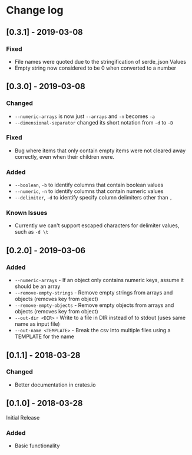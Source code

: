 Change log
==========

[0.3.1] - 2019-03-08
--------------------

### Fixed

- File names were quoted due to the stringification of serde_json Values
- Empty string now considered to be 0 when converted to a number

[0.3.0] - 2019-03-08
--------------------

### Changed

- `--numeric-arrays` is now just `--arrays` and `-n` becomes `-a`
- `--dimensional-separator` changed its short notation from `-d` to `-D`

### Fixed

- Bug where items that only contain empty items were not cleared away correctly, even when their
  children were.

### Added

- `--boolean`, `-b` to identify columns that contain boolean values
- `--numeric`, `-n` to identify columns that contain numeric values
- `--delimiter`, `-d` to identify specify column delimiters other than `,`

### Known Issues

- Currently we can't support escaped characters for delimiter values, such as `-d \t`

[0.2.0] - 2019-03-06
--------------------

### Added

- `--numeric-arrays` - If an object only contains numeric keys, assume it should be an array
- `--remove-empty-strings` - Remove empty strings from arrays and objects (removes key from object)
- `--remove-empty-objects` - Remove empty objects from arrays and objects (removes key from object)
- `--out-dir <DIR>` - Write to a file in DIR instead of to stdout (uses same name as input file)
- `--out-name <TEMPLATE>` - Break the csv into multiple files using a TEMPLATE for the name

[0.1.1] - 2018-03-28
--------------------

### Changed

- Better documentation in crates.io

[0.1.0] - 2018-03-28
--------------------

Initial Release

### Added

- Basic functionality
